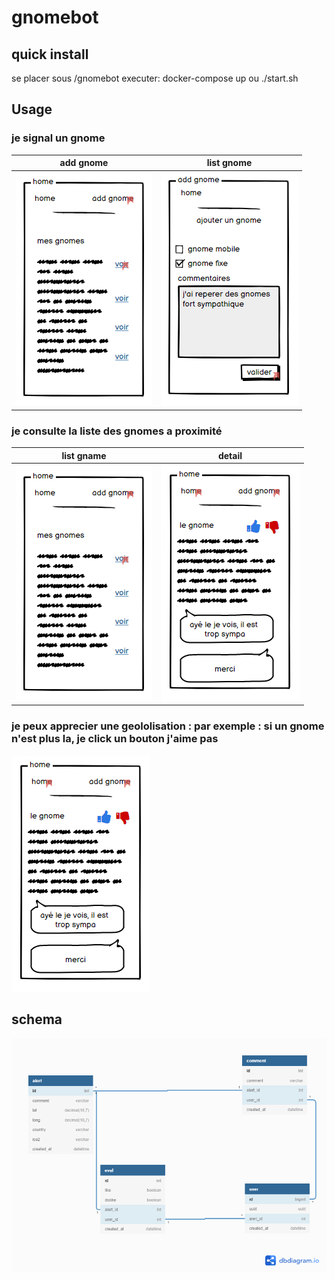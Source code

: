 # gnomebot

## quick install

se placer sous /gnomebot
executer: 
    docker-compose up
    ou
    ./start.sh

## Usage

###  je signal un gnome

add gnome | list gnome 
--| --
![](./docs/100.PNG) | ![](./docs/110.PNG)  



###  je consulte la liste des gnomes a proximité

list gname | detail 
--| --
![](./docs/100.PNG) | ![](./docs/120.PNG)

###  je peux apprecier une geololisation : par exemple : si un gnome n'est plus la, je click un bouton j'aime pas

![](./docs/120.PNG)

## schema

![sql](./docs/gnomebot.png)